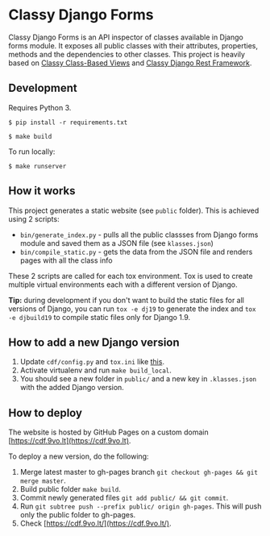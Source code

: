 # Classy Django Forms

Classy Django Forms is an API inspector of classes available in Django forms module. It exposes all public classes with their attributes, properties, methods and the dependencies to other classes. This project is heavily based on [Classy Class-Based Views](http://ccbv.co.uk) and [Classy Django Rest Framework](http://www.cdrf.co).

## Development

Requires Python 3.

`$ pip install -r requirements.txt`

`$ make build`

To run locally:

`$ make runserver`

## How it works

This project generates a static website (see `public` folder). This is achieved using 2 scripts:

* `bin/generate_index.py` - pulls all the public classses from Django forms module and saved them as a JSON file (see `klasses.json`)
* `bin/compile_static.py` - gets the data from the JSON file and renders pages with all the class info

These 2 scripts are called for each tox environment. Tox is used to create multiple virtual environments each with a different version of Django.

**Tip:** during development if you don't want to build the static files for all versions of Django, you can run `tox -e dj19` to generate the index and `tox -e djbuild19` to compile static files only for Django 1.9.

## How to add a new Django version

1. Update `cdf/config.py` and `tox.ini` like [this](https://github.com/ana-balica/classy-django-forms/commit/45ef9b8cbdc52a5608f16f527c6f93bb716942db).
2. Activate virtualenv and run `make build_local`.
3. You should see a new folder in `public/` and a new key in `.klasses.json` with the added Django version.

## How to deploy

The website is hosted by GitHub Pages on a custom domain [https://cdf.9vo.lt](https://cdf.9vo.lt).

To deploy a new version, do the following:

1. Merge latest master to gh-pages branch `git checkout gh-pages && git merge master`.
2. Build public folder `make build`.
3. Commit newly generated files `git add public/ && git commit`.
4. Run `git subtree push --prefix public/ origin gh-pages`. This will push only the public folder to gh-pages.
5. Check [https://cdf.9vo.lt/](https://cdf.9vo.lt/).
